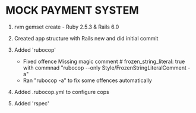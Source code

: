 # MOCK PAYMENT SYSTEM

1. rvm gemset create - Ruby 2.5.3 & Rails 6.0

2. Created app structure with Rails new and did initial commit

3. Added 'rubocop' 
	
	- Fixed offence Missing magic comment # frozen_string_literal: true with commnad  "rubocop --only Style/FrozenStringLiteralComment -a"
	- Ran "rubocop -a" to fix some offences automatically

4. Added .rubocop.yml to configure cops

5. Added 'rspec'
